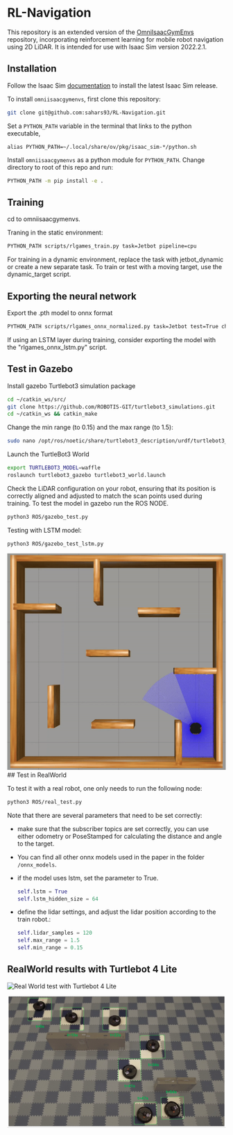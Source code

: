 # RL-Navigation

This repository is an extended version of the [OmniIsaacGymEnvs](https://github.com/isaac-sim/OmniIsaacGymEnvs) repository, incorporating reinforcement learning for mobile robot navigation using 2D LiDAR. It is intended for use with Isaac Sim version 2022.2.1.

## Installation


Follow the Isaac Sim [documentation](https://github.com/NVIDIA-Omniverse/OmniIsaacGymEnvs) to install the latest Isaac Sim release.


To install `omniisaacgymenvs`, first clone this repository:

```bash
git clone git@github.com:sahars93/RL-Navigation.git
```

Set a `PYTHON_PATH` variable in the terminal that links to the python executable, 

```
alias PYTHON_PATH=~/.local/share/ov/pkg/isaac_sim-*/python.sh
```

Install `omniisaacgymenvs` as a python module for `PYTHON_PATH`. Change directory to root of this repo and run:

```bash
PYTHON_PATH -m pip install -e .
```

## Training

cd to omniisaacgymenvs.

Traning in the static environment:

```bash
PYTHON_PATH scripts/rlgames_train.py task=Jetbot pipeline=cpu
```
For training in a dynamic environment, replace the task with jetbot_dynamic or create a new separate task. To train or test with a moving target, use the dynamic_target script.


## Exporting the neural network

Export the .pth model to onnx format

```bash
PYTHON_PATH scripts/rlgames_onnx_normalized.py task=Jetbot test=True checkpoint=CHECKPOINT_PATH pipeline=cpu
```
If using an LSTM layer during training, consider exporting the model with the "rlgames_onnx_lstm.py" script.


## Test in Gazebo

Install gazebo Turtlebot3 simulation package

```bash
cd ~/catkin_ws/src/
git clone https://github.com/ROBOTIS-GIT/turtlebot3_simulations.git
cd ~/catkin_ws && catkin_make
```
Change the min range (to 0.15) and the max range (to 1.5):

```bash
sudo nano /opt/ros/noetic/share/turtlebot3_description/urdf/turtlebot3_waffle.gazebo.xacro
```

Launch the TurtleBot3 World


```bash
export TURTLEBOT3_MODEL=waffle
roslaunch turtlebot3_gazebo turtlebot3_world.launch
```
Check the LiDAR configuration on your robot, ensuring that its position is correctly aligned and adjusted to match the scan points used during training.
To test the model in gazebo run the ROS NODE.

```bash
python3 ROS/gazebo_test.py
```

Testing with LSTM model:

```bash
python3 ROS/gazebo_test_lstm.py
```
<div align="center">
  <img src="omniisaacgymenvs/img/gazebo_gif3.gif" alt="Gazebo test with Turtlebot">
</div>
## Test in RealWorld

To test it with a real robot, one only needs to run the following node: 

```bash
python3 ROS/real_test.py
```

Note that there are several parameters that need to be set correctly:
- make sure that the subscriber topics are set correctly, you can use either odometry or PoseStamped for calculating the distance and angle to the target.

- You can find all other onnx models used in the paper in the folder ```/onnx_models```. 

- if the model uses lstm, set the parameter to True.
    ```python
    self.lstm = True
    self.lstm_hidden_size = 64
    ```
- define the lidar settings, and adjust the lidar position according to the train robot.:
    ```python
    self.lidar_samples = 120
    self.max_range = 1.5 
    self.min_range = 0.15 

## RealWorld results with Turtlebot 4 Lite

![Real World test with Turtlebot 4 Lite](omniisaacgymenvs/img/RL_Nav_x2.gif)

![Real World test with Turtlebot 4 Lite](omniisaacgymenvs/img/realworld.png)
